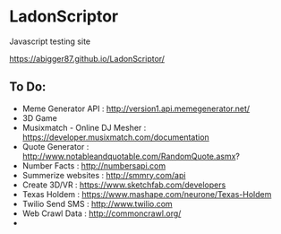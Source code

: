 # LadonScriptor
Javascript testing site

https://abigger87.github.io/LadonScriptor/

## To Do:

  * Meme Generator API : http://version1.api.memegenerator.net/
  * 3D Game
  * Musixmatch - Online DJ Mesher : https://developer.musixmatch.com/documentation
  * Quote Generator : http://www.notableandquotable.com/RandomQuote.asmx?
  * Number Facts : http://numbersapi.com
  * Summerize websites : http://smmry.com/api
  * Create 3D/VR : https://www.sketchfab.com/developers
  * Texas Holdem : https://www.mashape.com/neurone/Texas-Holdem
  * Twilio Send SMS : http://www.twilio.com
  * Web Crawl Data : http://commoncrawl.org/
  * 

